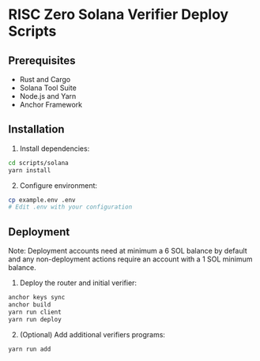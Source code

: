 # RISC Zero Solana Verifier Deploy Scripts

## Prerequisites

- Rust and Cargo
- Solana Tool Suite
- Node.js and Yarn
- Anchor Framework

## Installation

1. Install dependencies:

```bash
cd scripts/solana
yarn install
```

2. Configure environment:

```bash
cp example.env .env
# Edit .env with your configuration
```

## Deployment

Note: Deployment accounts need at minimum a 6 SOL balance by default and any non-deployment actions require an account with a 1 SOL minimum balance.

1. Deploy the router and initial verifier:

```bash
anchor keys sync
anchor build
yarn run client
yarn run deploy
```

2. (Optional) Add additional verifiers programs:

```bash
yarn run add
```

